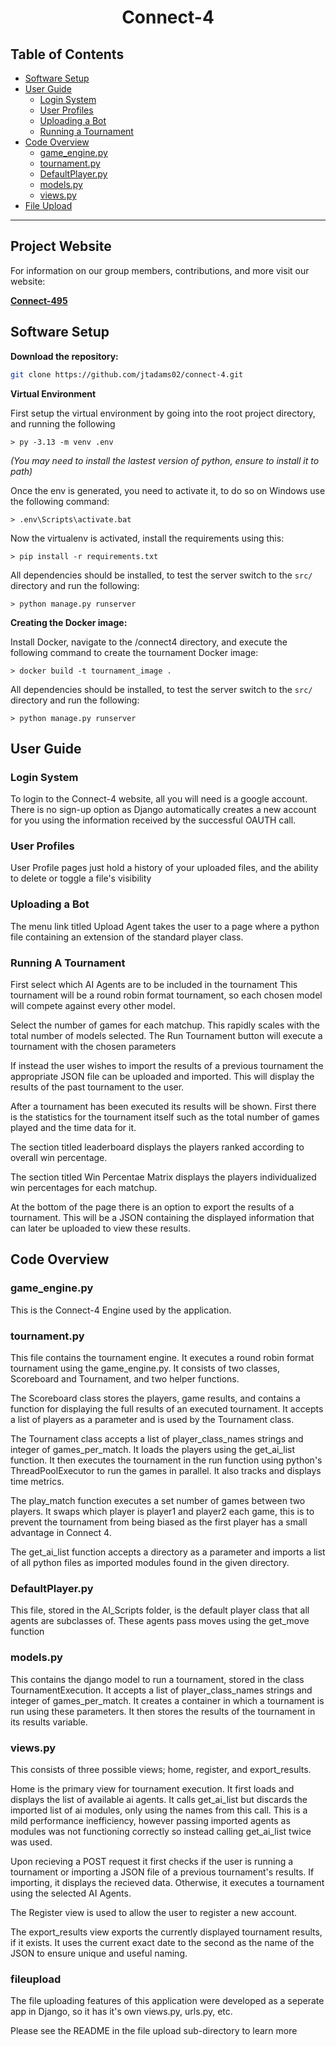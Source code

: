 <h1 align="center">Connect-4</h1>

## Table of Contents

- [Software Setup](#software-setup)
- [User Guide](#user-guide)
  - [Login System](#login-system)
  - [User Profiles](#user-profiles)
  - [Uploading a Bot](#uploading-a-bot)
  - [Running a Tournament](#running-a-tournament)
- [Code Overview](#code-overview)
  - [game_engine.py](#game_enginepy)
  - [tournament.py](#tournamentpy)
  - [DefaultPlayer.py](#defaultplayerpy)
  - [models.py](#modelspy)
  - [views.py](#viewspy)
- [File Upload](#file-upload)

---

## Project Website
For information on our group members, contributions, and more visit our website:  

**[Connect-495](https://www.jtadams02.github.io/connect-4/)**

## Software Setup

**Download the repository:**

   ```bash
   git clone https://github.com/jtadams02/connect-4.git
   ``` 

**Virtual Environment** 

First setup the virtual environment by going into the root project directory, and running the following 
```console
> py -3.13 -m venv .env
```
*(You may need to install the lastest version of python, ensure to install it to path)*

 Once the env is generated, you need to activate it, to do so on Windows use the following command:
 ```console
> .env\Scripts\activate.bat
```

Now the virtualenv is activated, install the requirements using this:
```console
> pip install -r requirements.txt
```

All dependencies should be installed, to test the server switch to the ```src/``` directory and run the following:
```console
> python manage.py runserver
```

**Creating the Docker image:**

Install Docker, navigate to the /connect4 directory, and execute the following command to create the tournament Docker image:
```console
> docker build -t tournament_image .
```

All dependencies should be installed, to test the server switch to the ```src/``` directory and run the following:
```console
> python manage.py runserver
```

## User Guide

### Login System

To login to the Connect-4 website, all you will need is a google account. There is no sign-up option as Django automatically creates a new account for you using the information received by the successful OAUTH call. 

### User Profiles

User Profile pages just hold a history of your uploaded files, and the ability to delete or toggle a file's visibility

### Uploading a Bot 

The menu link titled Upload Agent takes the user to a page where a python file containing an extension of the standard player class. 

### Running A Tournament

First select which AI Agents are to be included in the tournament
This tournament will be a round robin format tournament, so each chosen model will compete against every other model.

Select the number of games for each matchup. This rapidly scales with the total number of models selected. The Run Tournament button will execute a tournament with the chosen parameters

If instead the user wishes to import the results of a previous tournament the appropriate JSON file can be uploaded and imported. This will display the results of the past tournament to the user.

After a tournament has been executed its results will be shown. First there is the statistics for the tournament itself such as the total number of games played and the time data for it.

The section titled leaderboard displays the players ranked according to overall win percentage. 

The section titled Win Percentae Matrix displays the players individualized win percentages for each matchup.

At the bottom of the page there is an option to export the results of a tournament. This will be a JSON containing the displayed information that can later be uploaded to view these results.

## Code Overview
### game_engine.py

This is the Connect-4 Engine used by the application.

### tournament.py

This file contains the tournament engine. It executes a round robin format tournament using the game_engine.py. It consists of two classes, Scoreboard and Tournament, and two helper functions.

The Scoreboard class stores the players, game results, and contains a function for displaying the full results of an executed tournament. It accepts a list of players as a parameter and is used by the Tournament class.

The Tournament class accepts a list of player_class_names strings and integer of games_per_match. It loads the players using the get_ai_list function. It then executes the tournament in the run function using python's ThreadPoolExecutor to run the games in parallel. It also tracks and displays time metrics.

The play_match function executes a set number of games between two players. It swaps which player is player1 and player2 each game, this is to prevent the tournament from being biased as the first player has a small advantage in Connect 4.

The get_ai_list function accepts a directory as a parameter and imports a list of all python files as imported modules found in the given directory.

### DefaultPlayer.py

This file, stored in the AI_Scripts folder, is the default player class that all agents are subclasses of. These agents pass moves using the get_move function

### models.py

This contains the django model to run a tournament, stored in the class TournamentExecution. It accepts a list of player_class_names strings and integer of games_per_match. It creates a container in which a tournament is run using these parameters. It then stores the results of the tournament in its results variable.

### views.py

This consists of three possible views; home, register, and export_results.

Home is the primary view for tournament execution. It first loads and displays the list of available ai agents. It calls get_ai_list but discards the imported list of ai modules, only using the names from this call. This is a mild performance inefficiency, however passing imported agents as modules was not functioning correctly so instead calling get_ai_list twice was used.

Upon recieving a POST request it first checks if the user is running a tournament or importing a JSON file of a previous tournament's results. If importing, it displays the recieved data. Otherwise, it executes a tournament using the selected AI Agents.

The Register view is used to allow the user to register a new account.

The export_results view exports the currently displayed tournament results, if it exists. It uses the current exact date to the second as the name of the JSON to ensure unique and useful naming.

### fileupload

The file uploading features of this application were developed as a seperate app in Django, so it has it's own views.py, urls.py, etc. 

Please see the README in the file upload sub-directory to learn more